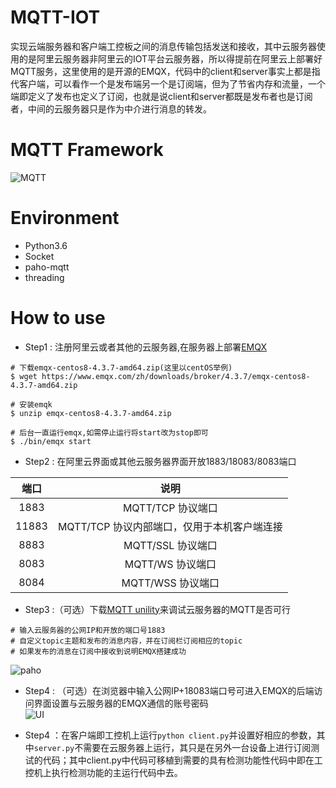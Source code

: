 # MQTT-IOT
实现云端服务器和客户端工控板之间的消息传输包括发送和接收，其中云服务器使用的是阿里云服务器非阿里云的IOT平台云服务器，所以得提前在阿里云上部署好MQTT服务，这里使用的是开源的EMQX，代码中的client和server事实上都是指代客户端，可以看作一个是发布端另一个是订阅端，但为了节省内存和流量，一个端即定义了发布也定义了订阅，也就是说client和server都既是发布者也是订阅者，中间的云服务器只是作为中介进行消息的转发。

# MQTT Framework  
![MQTT](https://z3.ax1x.com/2021/08/18/fIR8dx.jpg)  

# Environment
- Python3.6
- Socket
- paho-mqtt
- threading

# How to use
- Step1 : 注册阿里云或者其他的云服务器,在服务器上部署[EMQX](https://www.emqx.com/zh/downloads?product=broker)
```
# 下载emqx-centos8-4.3.7-amd64.zip(这里以centOS举例)
$ wget https://www.emqx.com/zh/downloads/broker/4.3.7/emqx-centos8-4.3.7-amd64.zip

# 安装emqk
$ unzip emqx-centos8-4.3.7-amd64.zip

# 后台一直运行emqx,如需停止运行将start改为stop即可
$ ./bin/emqx start
```
- Step2 : 在阿里云界面或其他云服务器界面开放1883/18083/8083端口

| 端口 | 说明 |
| :----:| :----: |
| 1883	 | MQTT/TCP 协议端口 |
| 11883	 | MQTT/TCP 协议内部端口，仅用于本机客户端连接 |
| 8883	 | MQTT/SSL 协议端口 |
| 8083	 | MQTT/WS 协议端口	 |
| 8084	 | 	MQTT/WSS 协议端口|

- Step3 :（可选）下载[MQTT unility](https://repo.eclipse.org/content/repositories/paho-releases/org/eclipse/paho/org.eclipse.paho.ui.app/1.1.1/)来调试云服务器的MQTT是否可行
```
# 输入云服务器的公网IP和开放的端口号1883
# 自定义topic主题和发布的消息内容，并在订阅栏订阅相应的topic
# 如果发布的消息在订阅中接收到说明EMQX搭建成功
```
![paho](https://z3.ax1x.com/2021/08/18/fIoF9P.png)
- Step4 : （可选）在浏览器中输入公网IP+18083端口号可进入EMQX的后端访问界面设置与云服务器的EMQX通信的账号密码  
![UI](https://z3.ax1x.com/2021/08/18/fIHtHg.png)


- Step4 ：在客户端即工控机上运行```python client.py```并设置好相应的参数，其中```server.py```不需要在云服务器上运行，其只是在另外一台设备上进行订阅测试的代码；其中client.py中代码可移植到需要的具有检测功能性代码中即在工控机上执行检测功能的主运行代码中去。

